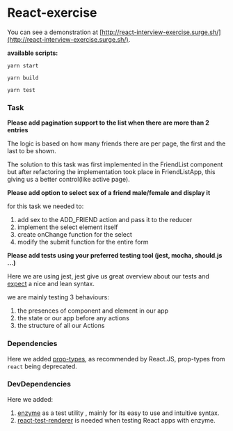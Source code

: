 # React-exercise

You can see a demonstration at [http://react-interview-exercise.surge.sh/](http://react-interview-exercise.surge.sh/).

**available scripts:**

`yarn start`

`yarn build`

`yarn test`

### Task

**Please add pagination support to the list when there are more than 2 entries**

The logic is based on how many friends there are per page, the first and the last to be shown.

The solution to this task was first implemented in the FriendList component but after refactoring the implementation took place in FriendListApp, this giving us a better control(like active page).


**Please add option to select sex of a friend male/female and display it**

for this task we needed to:
1. add sex to the ADD_FRIEND action and pass it to the reducer
2. implement the select element itself
3. create onChange function for the select
4. modify the submit function for the entire form


**Please add tests using your preferred testing tool (jest, mocha, should.js ...)**

Here we are using jest, jest give us great overview about our tests and [expect](https://github.com/mjackson/expect) a nice and lean syntax.

we are mainly testing 3 behaviours:
1. the presences of component and element in our app
2. the state or our app before any actions
3. the structure of all our Actions

### Dependencies

Here we added [prop-types](https://github.com/facebook/prop-types), as recommended by React.JS, prop-types from `react` being deprecated.

### DevDependencies

Here we added:
1. [enzyme](https://github.com/airbnb/enzyme) as a test utility , mainly for its easy to use and intuitive syntax.
2. [react-test-renderer](https://www.npmjs.com/package/react-test-renderer) is needed when testing React apps with enzyme.
